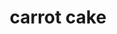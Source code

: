 ---
id: 5d216f058be49500147a0954
servings:
notes:
directions: 'mix sugar and oil.
add beaten eggs
 mix well
in a large bowl
 combine dry ingredients. add to sugar mixture
 beat until combined.
stir in pineapple
 raisins and nuts.
pour into a greased 13x9-in. baking pan. bake at 350° for 50-60 minutes or until a toothpick inserted in the center comes out clean. cool on a wire rack.

for frosting
 beat cream cheese and butter in a small bowl until fluffy. add the sugar and vanilla; beat until smooth. frost cake. sprinkle with additional nuts. store in the refrigerator.'
ingredients: '2 cups sugar
1-1/2 cups canola oil
4 large eggs
 beaten room temperature
2 cups all-purpose flour
2 teaspoon baking soda
2 teaspoons ground cinnamon
2 teaspoons baking powder
1 teaspoon salt
3 cups finely grated carrots
1 cup raisins
1 cup well-drained crushed pineapple
1 cup chopped nuts

cream cheese frosting:
8 ounces cream cheese
 softened
8 tablespoons butter
 softened
2 cups powdered sugar
2 tbsp milk
1 teaspoon vanilla extract
additional chopped nuts'
rating: 5
ease: easy

category: dessert
href:
totalTime:
cookTime:
prepTime:
title: carrot cake
path: /carrot-cake
---